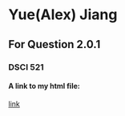 # Yue(Alex) Jiang
## For Question 2.0.1
### DSCI 521

#### A link to my html file: 
[link](https://github.ubc.ca/jiangy01/DSCI_521_lab3_Question2_0_1/blob/master/Lab3_Another_Markdown.html)
